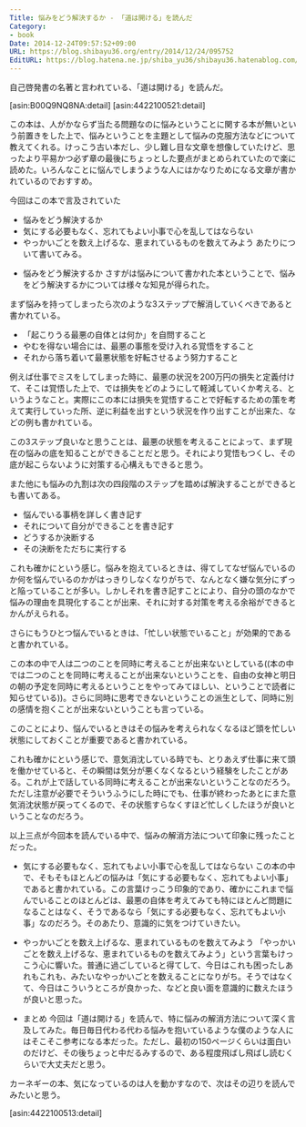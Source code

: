 ```yaml
---
Title: 悩みをどう解決するか - 「道は開ける」を読んだ
Category:
- book
Date: 2014-12-24T09:57:52+09:00
URL: https://blog.shibayu36.org/entry/2014/12/24/095752
EditURL: https://blog.hatena.ne.jp/shiba_yu36/shibayu36.hatenablog.com/atom/entry/8454420450077888877
---
```


自己啓発書の名著と言われている、「道は開ける」を読んだ。

[asin:B00Q9NQ8NA:detail]
[asin:4422100521:detail]

この本は、人がかならず当たる問題なのに悩みということに関する本が無いという前置きをした上で、悩みということを主題として悩みの克服方法などについて教えてくれる。けっこう古い本だし、少し難し目な文章を想像していたけど、思ったより平易かつ必ず章の最後にちょっとした要点がまとめられていたので楽に読めた。いろんなことに悩んでしまうような人にはかなりためになる文章が書かれているのでおすすめ。

今回はこの本で言及されていた
- 悩みをどう解決するか
- 気にする必要もなく、忘れてもよい小事で心を乱してはならない
- やっかいごとを数え上げるな、恵まれているものを数えてみよう
あたりについて書いてみる。

* 悩みをどう解決するか
さすがは悩みについて書かれた本ということで、悩みをどう解決するかについては様々な知見が得られた。


まず悩みを持ってしまったら次のような3ステップで解消していくべきであると書かれている。
+ 「起こりうる最悪の自体とは何か」を自問すること
+ やむを得ない場合には、最悪の事態を受け入れる覚悟をすること
+ それから落ち着いて最悪状態を好転させるよう努力すること

例えば仕事でミスをしてしまった時に、最悪の状況を200万円の損失と定義付けて、そこは覚悟した上で、では損失をどのようにして軽減していくか考える、というようなこと。実際にこの本には損失を覚悟することで好転するための策を考えて実行していった所、逆に利益を出すという状況を作り出すことが出来た、などの例も書かれている。

この3ステップ良いなと思うことは、最悪の状態を考えることによって、まず現在の悩みの底を知ることができることだと思う。それにより覚悟もつくし、その底が起こらないように対策する心構えもできると思う。


また他にも悩みの九割は次の四段階のステップを踏めば解決することができるとも書いてある。
+ 悩んでいる事柄を詳しく書き記す
+ それについて自分ができることを書き記す
+ どうするか決断する
+ その決断をただちに実行する

これも確かにという感じ。悩みを抱えているときは、得てしてなぜ悩んでいるのか何を悩んでいるのかがはっきりしなくなりがちで、なんとなく嫌な気分にずっと陥っていることが多い。しかしそれを書き記すことにより、自分の頭のなかで悩みの理由を具現化することが出来、それに対する対策を考える余裕ができるとかんがえられる。


さらにもうひとつ悩んでいるときは、「忙しい状態でいること」が効果的であると書かれている。

この本の中で人は二つのことを同時に考えることが出来ないとしている((本の中では二つのことを同時に考えることが出来ないということを、自由の女神と明日の朝の予定を同時に考えるということをやってみてほしい、ということで読者に知らせている))。さらに同時に思考できないということの派生として、同時に別の感情を抱くことが出来ないということも言っている。

このことにより、悩んでいるときはその悩みを考えられなくなるほど頭を忙しい状態にしておくことが重要であると書かれている。

これも確かにという感じで、意気消沈している時でも、とりあえず仕事に来て頭を働かせていると、その瞬間は気分が悪くなくなるという経験をしたことがある。これが上で話している同時に考えることが出来ないということなのだろう。ただし注意が必要でそういうふうにした時にでも、仕事が終わったあとにまた意気消沈状態が戻ってくるので、その状態すらなくすほど忙しくしたほうが良いということなのだろう。


以上三点が今回本を読んでいる中で、悩みの解消方法について印象に残ったことだった。


* 気にする必要もなく、忘れてもよい小事で心を乱してはならない
この本の中で、そもそもほとんどの悩みは「気にする必要もなく、忘れてもよい小事」であると書かれている。この言葉けっこう印象的であり、確かにこれまで悩んでいることのほとんどは、最悪の自体を考えてみても特にほとんど問題になることはなく、そうであるなら「気にする必要もなく、忘れてもよい小事」なのだろう。そのあたり、意識的に気をつけていきたい。

* やっかいごとを数え上げるな、恵まれているものを数えてみよう
「やっかいごとを数え上げるな、恵まれているものを数えてみよう」という言葉もけっこう心に響いた。普通に過ごしていると得てして、今日はこれも困ったしあれもこれも、みたいなやっかいごとを数えることになりがち。そうではなくて、今日はこういうところが良かった、などと良い面を意識的に数えたほうが良いと思った。


* まとめ
今回は「道は開ける」を読んで、特に悩みの解消方法について深く言及してみた。毎日毎日代わる代わる悩みを抱いているような僕のような人にはそこそこ参考になる本だった。ただし、最初の150ページくらいは面白いのだけど、その後ちょっと中だるみするので、ある程度飛ばし飛ばし読むくらいで大丈夫だと思う。

カーネギーの本、気になっているのは人を動かすなので、次はその辺りを読んでみたいと思う。

[asin:4422100513:detail]

